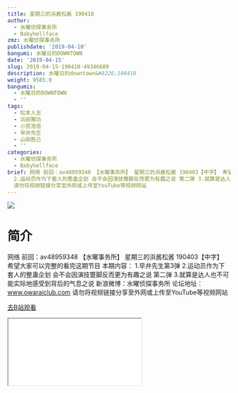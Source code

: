 ```yaml
---
title: 星期三的浜酱松酱 190410
author:
  - 水曜侦探事务所
  - Babyhellface
zmz: 水曜侦探事务所
publishdate: '2019-04-10'
bangumi: 水曜日的DOWNTOWN
date: '2019-04-15'
slug: 2019-04-15-190410-49346689
description: 水曜日的downtown&#8226;190410
weight: 9585.0
bangumis:
  - 水曜日的DOWNTOWN
  - ''
tags:
  - 松本人志
  - 浜田雅功
  - 小宫浩信
  - 早弁先生
  - 山田胜己
  - ''
categories:
  - 水曜侦探事务所
  - Babyhellface
brief: 网络 前回：av48959348 【水曜事务所】 星期三的浜酱松酱 190403【中字】 希望大家可以完整的看完这期节目 本期内容： 1.早弁先生第3弹
  2.运动员作为下套人的整蛊企划 会不会因演技蹩脚反而更为有趣之说 第二弹 3.就算是达人也不可能实际地感受到背后的气息之说 新浪微博：水曜侦探事务所 论坛地址：www.owaraiclub.com
  请勿将视频链接分享至外网或上传至YouTube等视频网站
---
```

![](https://raw.githubusercontent.com/tcgriffith/owaraisite/master/static/tmpimg/56xJp5I.jpg)
# 简介  
网络
前回：av48959348 【水曜事务所】 星期三的浜酱松酱 190403【中字】
希望大家可以完整的看完这期节目
本期内容：
1.早弁先生第3弹
2.运动员作为下套人的整蛊企划 会不会因演技蹩脚反而更为有趣之说 第二弹
3.就算是达人也不可能实际地感受到背后的气息之说
新浪微博：水曜侦探事务所    论坛地址：www.owaraiclub.com
请勿将视频链接分享至外网或上传至YouTube等视频网站  

[去B站观看](https://www.bilibili.com/video/av49346689/)
<div class ="resp-container"><iframe class="testiframe" src="//player.bilibili.com/player.html?aid=49346689"", scrolling="no", allowfullscreen="true" > </iframe></div> 
